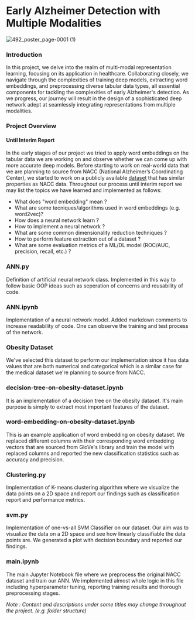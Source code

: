 # Early Alzheimer Detection with Multiple Modalities

![492_poster_page-0001 (1)](https://github.com/user-attachments/assets/a4c15d7e-6b28-41b1-b518-fc88af099e94)


### Introduction
In this project, we delve into the realm of multi-modal representation learning, focusing on its application in healthcare. Collaborating closely, we navigate through the complexities of training deep models, extracting word embeddings, and preprocessing diverse tabular data types, all essential components for tackling the complexities of early Alzheimer's detection. As we progress, our journey will result in the design of a sophisticated deep network adept at seamlessly integrating representations from multiple modalities.

### Project Overview
#### Until Interim Report
In the early stages of our project we tried to apply word embeddings on the tabular data we are working on and observe whether we can come up with more accurate deep models. Before starting to work on real-world data that we are planning to source from NACC (National Alzheimer’s Coordinating Center), we started to work on a publicly available [dataset](https://archive.ics.uci.edu/dataset/544/estimation+of+obesity+levels+based+on+eating+habits+and+physical+condition) that has similar properties as NACC data. Throughout our process until interim report we may list the topics we have learned and implemented as follows:

* What does "word embedding" mean ?
* What are some tecniques/algorithms used in word embeddings (e.g. word2vec)?
* How does a neural network learn ?
* How to implement a neural network ?
* What are some common dimensionality reduction techniques ?
* How to perform feature extraction out of a dataset ?
* What are some evaluation metrics of a ML/DL model (ROC/AUC, precision, recall, etc.) ?

### ANN.py
Definition of artificial neural network class. Implemented in this way to follow basic OOP ideas such as seperation of concerns and reusability of code.

### ANN.ipynb
Implementation of a neural network model. Added markdown comments to increase readability of code. One can observe the training and test process of the network.

### Obesity Dataset
We've selected this dataset to perform our implementation since it has data values that are both numerical and categorical which is a similar case for the medical dataset we're planning to source from NACC.

### decision-tree-on-obesity-dataset.ipynb
It is an implementation of a decision tree on the obesity dataset. It's main purpose is simply to extract most important features of the dataset.

### word-embedding-on-obesity-dataset.ipynb
This is an example application of word embedding on obesity dataset. We replaced different columns with their corresponding word embedding vectors that are sourced from GloVe's library and train the model with replaced columns and reported the new classification statistics such as accuracy and precision.

### Clustering.py
Implementation of K-means clustering algorithm where we visualize the data points on a 2D space and report our findings such as classification report and performance metrics.

### svm.py
Implementation of one-vs-all SVM Classifier on our dataset. Our aim was to visualize the data on a 2D space and see how linearly classifiable the data points are. We generated a plot with decision boundary and reported our findings.

### main.ipynb
The main Jupyter Notebook file where we preprocess the original NACC dataset and train our ANN. We implemented almost whole logic in this file including hyperparameter tuning, reporting training results and thorough preprocessing stages.

*Note :* *Content and descriptions under some titles may change throughout the project. (e.g. folder structure)*
